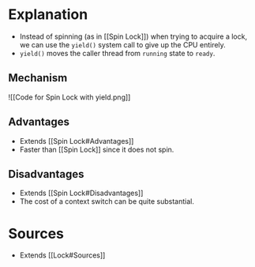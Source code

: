 # Explanation
- Instead of spinning (as in [[Spin Lock]]) when trying to acquire a lock, we can use the `yield()` system call to give up the CPU entirely.
- `yield()` moves the caller thread from `running` state to `ready`.

## Mechanism
![[Code for Spin Lock with yield.png]]

## Advantages
- Extends [[Spin Lock#Advantages]]
- Faster than [[Spin Lock]] since it does not spin.

## Disadvantages
- Extends [[Spin Lock#Disadvantages]]
- The cost of a context switch can be quite substantial.

# Sources
- Extends [[Lock#Sources]]